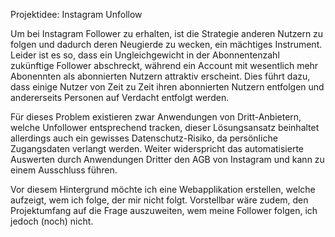 Projektidee: Instagram Unfollow

Um bei Instagram Follower zu erhalten, ist die Strategie anderen Nutzern zu folgen und dadurch deren Neugierde zu wecken, ein mächtiges Instrument. Leider ist es so, dass ein Ungleichgewicht in der Abonnentenzahl zukünftige Follower abschreckt, während ein Account mit wesentlich mehr Abonennten als abonnierten Nutzern attraktiv erscheint. Dies führt dazu, dass einige Nutzer von Zeit zu Zeit ihren abonnierten Nutzern entfolgen und andererseits Personen auf Verdacht entfolgt werden.

Für dieses Problem existieren zwar Anwendungen von Dritt-Anbietern, welche Unfollower entsprechend tracken, dieser Lösungsansatz beinhaltet allerdings auch ein gewisses Datenschutz-Risiko, da persönliche Zugangsdaten verlangt werden. Weiter widerspricht das automatisierte Auswerten durch Anwendungen Dritter den AGB von Instagram und kann zu einem Ausschluss führen.

Vor diesem Hintergrund möchte ich eine Webapplikation erstellen, welche aufzeigt, wem ich folge, der mir nicht folgt. Vorstellbar wäre zudem, den Projektumfang auf die Frage auszuweiten, wem meine Follower folgen, ich jedoch (noch) nicht.